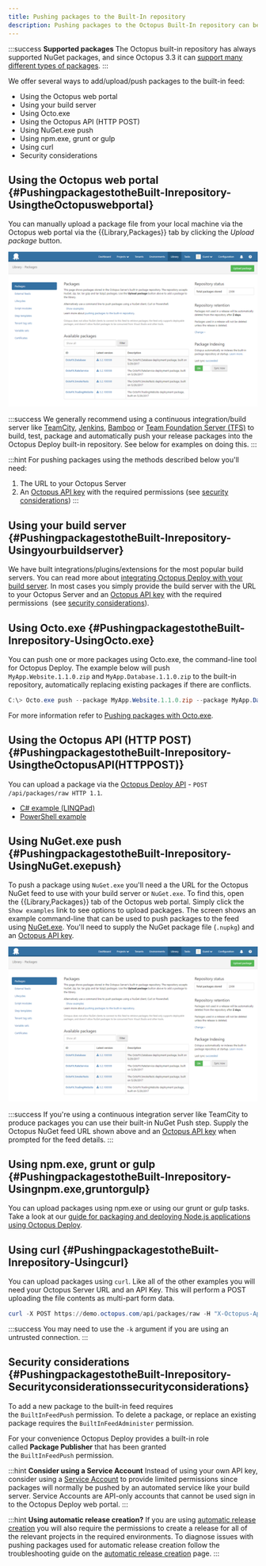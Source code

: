 ```yaml
---
title: Pushing packages to the Built-In repository
description: Pushing packages to the Octopus Built-In repository can be done in numerous ways including the Octopus web portal, your build server and common command line utilities.
---
```


:::success
**Supported packages**
The Octopus built-in repository has always supported NuGet packages, and since Octopus 3.3 it can [support many different types of packages](/docs/packaging-applications/supported-packages.md).
:::

We offer several ways to add/upload/push packages to the built-in feed:

- Using the Octopus web portal
- Using your build server
- Using Octo.exe
- Using the Octopus API (HTTP POST)
- Using NuGet.exe push
- Using npm.exe, grunt or gulp
- Using curl
- Security considerations

## Using the Octopus web portal {#PushingpackagestotheBuilt-Inrepository-UsingtheOctopuswebportal}

You can manually upload a package file from your local machine via the Octopus web portal via the {{Library,Packages}} tab by clicking the *Upload package* button.

![](/docs/images/3048094/3277775.png "width=500")

:::success
We generally recommend using a continuous integration/build server like [TeamCity](/docs/api-and-integration/teamcity.md), [Jenkins](/docs/api-and-integration/jenkins.md), [Bamboo](/docs/api-and-integration/bamboo.md) or [Team Foundation Server (TFS)](/docs/api-and-integration/tfs-vsts/index.md) to build, test, package and automatically push your release packages into the Octopus Deploy built-in repository. See below for examples on doing this.
:::

:::hint
For pushing packages using the methods described below you'll need:

1. The URL to your Octopus Server
2. An [Octopus API key](/docs/how-to/how-to-create-an-api-key.md) with the required permissions (see [security considerations](/docs/packaging-applications/package-repositories/pushing-packages-to-the-built-in-repository.md))
:::

## Using your build server {#PushingpackagestotheBuilt-Inrepository-Usingyourbuildserver}

We have built integrations/plugins/extensions for the most popular build servers. You can read more about [integrating Octopus Deploy with your build server](/docs/api-and-integration/index.md). In most cases you simply provide the build server with the URL to your Octopus Server and an [Octopus API key](/docs/how-to/how-to-create-an-api-key.md) with the required permissions  (see [security considerations](/docs/packaging-applications/package-repositories/pushing-packages-to-the-built-in-repository.md)).

## Using Octo.exe {#PushingpackagestotheBuilt-Inrepository-UsingOcto.exe}

You can push one or more packages using Octo.exe, the command-line tool for Octopus Deploy. The example below will push `MyApp.Website.1.1.0.zip` and `MyApp.Database.1.1.0.zip` to the built-in repository, automatically replacing existing packages if there are conflicts.

```powershell
C:\> Octo.exe push --package MyApp.Website.1.1.0.zip --package MyApp.Database.1.1.0.zip --replace-existing --server http://my.octopus.url --apiKey API-XXXXXXXXXXXXXXXX
```

For more information refer to [Pushing packages with Octo.exe](/docs/api-and-integration/octo.exe-command-line/pushing-packages.md).

## Using the Octopus API (HTTP POST) {#PushingpackagestotheBuilt-Inrepository-UsingtheOctopusAPI(HTTPPOST)}

You can upload a package via the [Octopus Deploy API](/docs/api-and-integration/octopus-rest-api.md) - `POST /api/packages/raw HTTP 1.1`.

- [C# example (LINQPad)](https://github.com/OctopusDeploy/OctopusDeploy-Api/blob/master/Octopus.Client/LINQPad/Push%20Package%20to%20Built-In%20Repository.linq)
- [PowerShell example](https://github.com/OctopusDeploy/OctopusDeploy-Api/blob/master/REST/PowerShell/Packages/PushPackage.ps1)

## Using NuGet.exe push {#PushingpackagestotheBuilt-Inrepository-UsingNuGet.exepush}

To push a package using `NuGet.exe` you'll need a the URL for the Octopus NuGet feed to use with your build server or `NuGet.exe`. To find this, open the {{Library,Packages}} tab of the Octopus web portal.  Simply click the `Show examples` link to see options to upload packages. The screen shows an example command-line that can be used to push packages to the feed using [NuGet.exe](http://docs.nuget.org/docs/start-here/installing-nuget). You'll need to supply the NuGet package file (`.nupkg`) and an [Octopus API key](/docs/how-to/how-to-create-an-api-key.md).

![](/docs/images/3048094/3277775.png "width=500")

:::success
If you're using a continuous integration server like TeamCity to produce packages you can use their built-in NuGet Push step. Supply the Octopus NuGet feed URL shown above and an [Octopus API key](/docs/how-to/how-to-create-an-api-key.md) when prompted for the feed details.
:::

## Using npm.exe, grunt or gulp {#PushingpackagestotheBuilt-Inrepository-Usingnpm.exe,gruntorgulp}

You can upload packages using npm.exe or using our grunt or gulp tasks. Take a look at our [guide for packaging and deploying Node.js applications using Octopus Deploy](/docs/deploying-applications/node-on-nix-deployments/index.md).

## Using curl {#PushingpackagestotheBuilt-Inrepository-Usingcurl}

You can upload packages using `curl`. Like all of the other examples you will need your Octopus Server URL and an API Key. This will perform a POST uploading the file contents as multi-part form data.

```powershell
curl -X POST https://demo.octopus.com/api/packages/raw -H "X-Octopus-ApiKey: API-YOURAPIKEY" -F "data=@Demo.1.0.0.zip"
```

:::success
You may need to use the `-k` argument if you are using an untrusted connection.
:::

## Security considerations {#PushingpackagestotheBuilt-Inrepository-Securityconsiderationssecurityconsiderations}

To add a new package to the built-in feed requires the `BuiltInFeedPush` permission. To delete a package, or replace an existing package requires the `BuiltInFeedAdminister` permission.

For your convenience Octopus Deploy provides a built-in role called **Package Publisher** that has been granted the `BuiltInFeedPush` permission.

:::hint
**Consider using a Service Account**
Instead of using your own API key, consider using a [Service Account](/docs/administration/managing-users-and-teams/service-accounts.md) to provide limited permissions since packages will normally be pushed by an automated service like your build server. Service Accounts are API-only accounts that cannot be used sign in to the Octopus Deploy web portal.
:::

:::hint
**Using automatic release creation?**
If you are using [automatic release creation](/docs/deploying-applications/deployment-process/automatic-release-creation.md) you will also require the permissions to create a release for all of the relevant projects in the required environments. To diagnose issues with pushing packages used for automatic release creation follow the troubleshooting guide on the [automatic release creation](/docs/deploying-applications/deployment-process/automatic-release-creation.md) page.
:::
